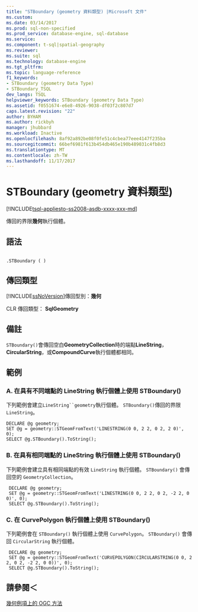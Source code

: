 ```yaml
---
title: "STBoundary (geometry 資料類型) |Microsoft 文件"
ms.custom: 
ms.date: 03/14/2017
ms.prod: sql-non-specified
ms.prod_service: database-engine, sql-database
ms.service: 
ms.component: t-sql|spatial-geography
ms.reviewer: 
ms.suite: sql
ms.technology: database-engine
ms.tgt_pltfrm: 
ms.topic: language-reference
f1_keywords:
- STBoundary (geometry Data Type)
- STBoundary_TSQL
dev_langs: TSQL
helpviewer_keywords: STBoundary (geometry Data Type)
ms.assetid: f0551674-e6e8-4926-9038-df03f2c807d7
caps.latest.revision: "22"
author: BYHAM
ms.author: rickbyh
manager: jhubbard
ms.workload: Inactive
ms.openlocfilehash: 8af92a892be08f0fe51c4cbea77eee4147f235ba
ms.sourcegitcommit: 66bef6981f613b454db465e190b489031c4fb8d3
ms.translationtype: MT
ms.contentlocale: zh-TW
ms.lasthandoff: 11/17/2017
---
```

# <a name="stboundary-geometry-data-type"></a>STBoundary (geometry 資料類型)
[!INCLUDE[tsql-appliesto-ss2008-asdb-xxxx-xxx-md](../../includes/tsql-appliesto-ss2008-asdb-xxxx-xxx-md.md)]

  傳回的界限**幾何**執行個體。  
  
## <a name="syntax"></a>語法  
  
```  
  
.STBoundary ( )  
```  
  
## <a name="return-types"></a>傳回類型  
 [!INCLUDE[ssNoVersion](../../includes/ssnoversion-md.md)]傳回型別：**幾何**  
  
 CLR 傳回類型： **SqlGeometry**  
  
## <a name="remarks"></a>備註  
 `STBoundary()`會傳回空白**GeometryCollection**時的端點**LineString**， **CircularString**，或**CompoundCurve**執行個體都相同。  
  
## <a name="examples"></a>範例  
  
### <a name="a-using-stboundary-on-a-linestring-instance-with-different-endpoints"></a>A. 在具有不同端點的 LineString 執行個體上使用 STBoundary()  
 下列範例會建立`LineString``geometry`執行個體。 `STBoundary()`傳回的界限`LineString`。  
  
```  
DECLARE @g geometry;  
SET @g = geometry::STGeomFromText('LINESTRING(0 0, 2 2, 0 2, 2 0)', 0);  
SELECT @g.STBoundary().ToString();  
```  
  
### <a name="b-using-stboundary-on-a-linestring-instance-with-the-same-endpoints"></a>B. 在具有相同端點的 LineString 執行個體上使用 STBoundary()  
 下列範例會建立具有相同端點的有效 `LineString` 執行個體。 `STBoundary()` 會傳回空的 `GeometryCollection`。  
  
```
 DECLARE @g geometry;  
 SET @g = geometry::STGeomFromText('LINESTRING(0 0, 2 2, 0 2, -2 2, 0 0)', 0);  
 SELECT @g.STBoundary().ToString();
 ```  
  
### <a name="c-using-stboundary-on-a-curvepolygon-instance"></a>C. 在 CurvePolygon 執行個體上使用 STBoundary()  
 下列範例會在 `STBoundary()` 執行個體上使用 `CurvePolygon`。 `STBoundary()` 會傳回 `CircularString` 執行個體。  
  
```
 DECLARE @g geometry;  
 SET @g = geometry::STGeomFromText('CURVEPOLYGON(CIRCULARSTRING(0 0, 2 2, 0 2, -2 2, 0 0))', 0);  
 SELECT @g.STBoundary().ToString();
 ```  
  
## <a name="see-also"></a>請參閱＜  
 [幾何例項上的 OGC 方法](../../t-sql/spatial-geometry/ogc-methods-on-geometry-instances.md)  
  
  
